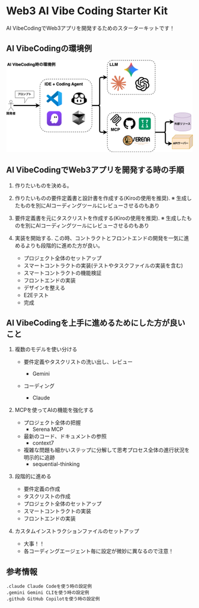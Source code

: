 # Web3 AI Vibe Coding Starter Kit 

AI VibeCodingでWeb3アプリを開発するためのスターターキットです！

## AI VibeCodingの環境例

![AI VibeCodingの環境例](./docs/drawio/overview.drawio.png)

## AI VibeCodingでWeb3アプリを開発する時の手順

1. 作りたいものを決める。

2. 作りたいものの要件定義書と設計書を作成する(Kiroの使用を推奨). 
   ※ 生成したものを別にAIコーディングツールにレビューさせるのもあり

3. 要件定義書を元にタスクリストを作成する(Kiroの使用を推奨). 
   ※ 生成したものを別にAIコーディングツールにレビューさせるのもあり

4. 実装を開始する. 
   この時、コントラクトとフロントエンドの開発を一気に進めるよりも段階的に進めた方が良い。　　
   - プロジェクト全体のセットアップ
    - スマートコントラクトの実装(テストやタスクファイルの実装を含む)
    - スマートコントラクトの機能検証
    - フロントエンドの実装
    - デザインを整える
    - E2Eテスト
    - 完成
   
## AI VibeCodingを上手に進めるためにした方が良いこと

1. 複数のモデルを使い分ける
    - 要件定義やタスクリストの洗い出し、レビュー
      - Gemini

    - コーディング
      - Claude

2. MCPを使ってAIの機能を強化する
    - プロジェクト全体の把握
      - Serena MCP
    - 最新のコード、ドキュメントの参照
      - context7
    - 複雑な問題も細かいステップに分解して思考プロセス全体の進行状況を明示的に追跡
      - sequential-thinking

3. 段階的に進める
    - 要件定義の作成
    - タスクリストの作成
    - プロジェクト全体のセットアップ
    - スマートコントラクトの実装
    - フロントエンドの実装

4. カスタムインストラクションファイルのセットアップ
    - 大事！！
    - 各コーディングエージェント毎に設定が微妙に異なるので注意！
  
## 参考情報

```bash
.claude Claude Codeを使う時の設定例
.gemini Gemini CLIを使う時の設定例
.github GitHub Copilotを使う時の設定例
```